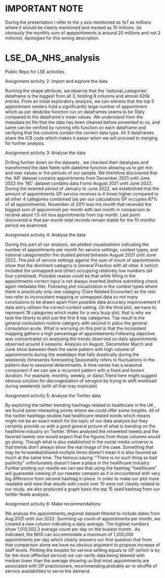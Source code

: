 # IMPORTANT NOTE

During the presentation i refer to the y axis mentioned as 1e7 as millions where it should be clearly mentioned and marked as 10 millions. (ie obviously the monthly sum of apppointments is around 20 millions and not 2 millions).
Apologies for this wrong description.



# LSE_DA_NHS_analysis
Public Repo for LSE activities

Assignment activity 2: Import and explore the data

Running the shape attribute, we observe that the 'national_categories' dataframe is the biggest from all 3, holding 8 columns and 
almost 820k entries.
From an initial exploratory analysis, we can witness that the top 5 appointment centers hold a significantly large
number of appointment which as per desbribe function run on dataframes seams to be 10ply compared to the dataframe's mean values. 
We understand from the metadata.txt file that the data has been cleaned before presented to us,
and same can be verified by running info function on each dataframe and verifying that the columns contain the correct data type.
All 3 dataframes share the ICB code which makes it easier when we will proceed to merging for further analysis.

Assignment activity 3: Analyse the data

Drilling further down on the datasets , we checked their datatypes and transformed the date fields with datetime function allowing us 
to get min and max values or the periods of our sample. We therefore discovered that the 'AR' dataset contains appointments from December
2021 until June 2022 the 'NC' dataset contains data fromo August 2021 until June 2022. During the examed period of January to June 2022, 
we established that the amount of appointments GP service receives is 4 times higher compared to all other 4 categories combimed (as per 
our calculations GP occupies 87% of all appointments). November of 2011 was the month that recevied the biggest sum of appoinmnet per month
with last month in comparison to receive about 1.5 mil less appointments from top month. Last point discovered is that per month total records 
remain stable for the 10 months period we examined.

Assignment activity 4: Analyse the data

During this part of our analysis, we plotted visualisations indicating the number of appointments per month for service settings, context types, and national categories(for the studied period between August 2021 until June 2022. The plot of service settings against the sum of count of appointments show that the dominant category is General Practice with all other 4 (which included the unmapped and other) occupying relatively low numbers (all four combined). Possible reason could be that while filling in the appointments correct input is not always inserted (before submitting check again metadata file). Following plot visualization is the context types where there is practically only one category (Care Related Encounter) as the rest two refer to inconsistent mapping or unmapped data so not many conclusions to be drawn apart from possible data accuracy imporovement if data entry utilises the correct context setting. On the third plot, we have to represent 18 categories which make for a very busy plot, that is why we took the liberty to plot just the first 6 top categories. Top result is the general consulation routine category with second in place the general consulation acute. What is worrying on this plot is that the incosistent mapping gathers a high percentage of appointements.Following objective was concentrated on analysing the trends observed on daily appointments observed around 4 seasons. Analysis on August, Decemeber March and June show between them the same pattern with high volume of appointments during the weekdays that falls drastically during the weekends (timeseries forecasting Seasonality refers to fluctuations in the pattern due to seasonal determinants. A time-series has a seasonal component if we can see a recurrent pattern with a fixed and known duration. For example, monthly, weekly, or daily).Trend here might suggest obvious solution for decongestation of servgice by trying to shift workload during weekends  (with all that may implicate)

Assignment activity 5: Analyse the Twitter data

By exploring the twitter trending hashtags related to healthcare in the UK , we found some interesting points where we could offer some insights.
All of the twitter hashtags studies had healthcare related words which means might not be an exact match for the topic of our data analysis but they certainly
provide us with a good general picture of what is trending on the healthline industry on Twitter.
When analysed the retweeted tweets and the favored tweets one would expect that the figures from those columns would go along. Though what is also established in the social media universe is that trends don't always show the real image of the case. Something that may be forwarded/shared multiple times doesn't mean it is also favored as much at the same time. The famous saying :"There is no such thing as bad publicity" unfortunately doesn't have a place in the healthcare industry.
Further plotting our results we can see that using the hashtag "healthcare" will guarantee viewing of our tweeter campain as it is encountered with very big difference from second hashtag in place. In order to make our plot more readable and view that results with count over 10 were not closely related to our study, we also produced a graph basis the top 15 used hashtag from our twitter feeds analysis.

Assignment activity 6: Make recommendations

We analyse the appointments_regional dataset filtered to include dates from Aug 2021 until Jun 2022. Summing up count of appointments per month, we created a new column indicating a daily average. The highest numbers show 1,013,502.3 average count per day on the busiest month . As indicated, the NHS can accommodate a maximum of 1,200,000 appointments per day which clearly answers our first question that from that comparison alone we have no obvious argument to propose increase of staff levels. Plotting the boxplot for service setting equals to GP (which is by far the most afffected service) we can verify data being skewed with median lower than the average showing us that most appointments are associated with GP practicioners, recommending probably an re-shuffle of service availabilities to serve the demand.
